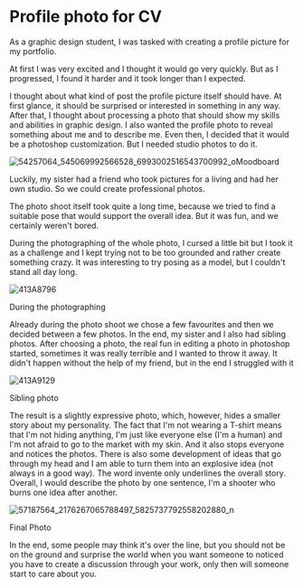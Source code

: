 # Profile photo for CV

As a graphic design student, I was tasked with creating a profile picture for my portfolio. 

At first I was very excited and I thought it would go very quickly. But as I progressed, I found it harder and it took longer than I expected. 

I thought about what kind of post the profile picture itself should have. At first glance, it should be surprised or interested in something in any way. After that, I thought about processing a photo that should show my skills and abilities in graphic design.
I also wanted the profile photo to reveal something about me and to describe me. Even then, I decided that it would be a photoshop customization. But I needed studio photos to do it.


![54257064_545069992566528_6993002516543700992_o](https://user-images.githubusercontent.com/73489631/97812449-b0f2e780-1c81-11eb-88eb-8cc12a6da2b7.jpg)Moodboard


Luckily, my sister had a friend who took pictures for a living and had her own studio. So we could create professional photos.

The photo shoot itself took quite a long time, because we tried to find a suitable pose that would support the overall idea. But it was fun, and we certainly weren't bored.

During the photographing of the whole photo, I cursed a little bit but I took it as a challenge and I kept trying not to be too grounded and rather create something crazy. It was interesting to try posing as a model, but I couldn't stand all day long. 


![413A8796](https://user-images.githubusercontent.com/73489631/97812279-92d8b780-1c80-11eb-9331-7fd741874a74.jpg)

During the photographing

Already during the photo shoot we chose a few favourites and then we decided between a few photos. In the end, my sister and I also had sibling photos. 
After choosing a photo, the real fun in editing a photo in photoshop started, sometimes it was really terrible and I wanted to throw it away. It didn't happen without the help of my friend, but in the end I struggled with it


![413A9129](https://user-images.githubusercontent.com/73489631/97812418-86089380-1c81-11eb-808f-cabc0ce36e96.jpg)

Sibling photo

The result is a slightly expressive photo, which, however, hides a smaller story about my personality. The fact that I'm not wearing a T-shirt means that I'm not hiding anything, I'm just like everyone else (I'm a human) and I'm not afraid to go to the market with my skin. And it also stops everyone and notices the photos. There is also some development of ideas that go through my head and I am able to turn them into an explosive idea (not always in a good way).
The word invente only underlines the overall story. Overall, I would describe the photo by one sentence, I'm a shooter who burns one idea after another.


![57187564_2176267065788497_5825737792558202880_n](https://user-images.githubusercontent.com/73489631/97812434-9c165400-1c81-11eb-9681-beddcbf97383.jpg)

Final Photo

In the end, some people may think it's over the line, but you should not be on the ground and surprise the world when you want someone to noticed you have to create a discussion through your work, only then will someone start to care about you.
